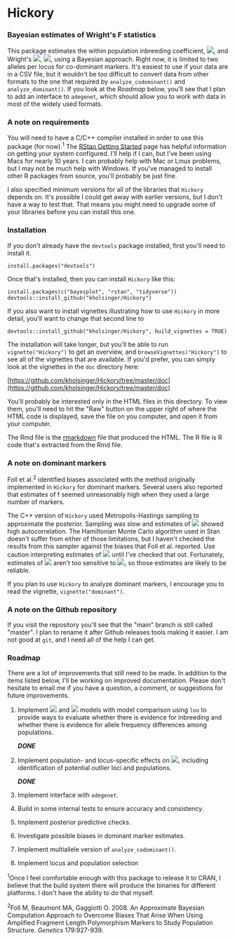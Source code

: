 # Hickory

### Bayesian estimates of Wright's F statistics

This package estimates the within population inbreeding coefficient,
<img src="https://render.githubusercontent.com/render/math?math=f">,
and Wright's <img
src="https://render.githubusercontent.com/render/math?math=F_{ST}">,
<img
src="https://render.githubusercontent.com/render/math?math=\theta">,
using a Bayesian approach. Right now, it is limited to two alleles per
locus for co-dominant markers. It's easiest to use if your data are in
a CSV file, but it wouldn't be too difficult to convert data from
other formats to the one that required by `analyze_codominant()` and
`analyze_dominant()`. If you look at the _Roadmap_ below, you'll see
that I plan to add an interface to `adegenet`, which should allow you
to work with data in most of the widely used formats.

### A note on requirements

You will need to have a C/C++ compiler installed in order to use this
package (for now).<sup>1</sup> The
[RStan Getting Started](https://github.com/stan-dev/rstan/wiki/RStan-Getting-Started) page has helpful information on getting your system
configured. I'll help if I can, but I've been using Macs for nearly 10
years. I can probably help with Mac or Linux problems, but I may not
be much help with Windows. If you've managed to install other R
packages from source, you'll probably be just fine.

I also specified minimum versions for all of the libraries that `Hickory`
depends on. It's possible I could get away with earlier versions, but
I don't have a way to test that. That means you might need to upgrade
some of your libraries before you can install this one.

### Installation

If you don't already have the `devtools` package installed, first
you'll need to install it.

```
install.packages("devtools")
```

Once that's installed, then you can install `Hickory` like this:

```
install.packages(c("bayesplot", "rstan", "tidyverse"))
devtools::install_github("kholsinger/Hickory")
```

If you also want to install vignettes illustrating how to use
`Hickory` in more detail, you'll want to change that second line to

```
devtools::install_github("kholsinger/Hickory", build_vignettes = TRUE)
```

The installation will take longer, but you'll be able to run
`vignette("Hickory")` to get an overview, and
`browseVignettes("Hickory")` to see all of the vignettes that are
available. If you'd prefer, you can simply look at the vignettes in
the `doc` directory here: 

[https://github.com/kholsinger/Hickory/tree/master/doc](https://github.com/kholsinger/Hickory/tree/master/doc)

You'll probably be interested only in the HTML files in this
directory. To view them, you'll need to hit the "Raw" button on the
upper right of where the HTML code is displayed, save the file on you
computer, and open it from your computer.

The Rmd file is the [rmarkdown](https://rmarkdown.rstudio.com/) file
that produced the HTML. The R file is R code that's extracted from
the Rmd file.

### A note on dominant markers

Foll et al.<sup>2</sup> identified biases associated with the method
originally implemented in `Hickory` for dominant markers. Several
users also reported that estimates of f seemed unreasonably high when
they used a large number of markers. 

The C++ version of `Hickory` used Metropolis-Hastings sampling to
approximate the posterior. Sampling was slow and estimates of <img
src="https://render.githubusercontent.com/render/math?math=\theta">
showed high autocorrelation. The Hamiltonian Monte Carlo algorithm
used in Stan doesn't suffer from either of those limitations, but I
haven't checked the results from this sampler against the biases that
Foll et al. reported. Use caution interpreting estimates of <img
src="https://render.githubusercontent.com/render/math?math=f"> until
I've checked that out. Fortunately, estimates of <img
src="https://render.githubusercontent.com/render/math?math=\theta">
aren't too sensitive to <img
src="https://render.githubusercontent.com/render/math?math=f">, so
those estimates are likely to be reliable.

If you plan to use `Hickory` to analyze dominant markers, I encourage
you to read the vignette, `vignette("dominant")`.

### A note on the Github repository

If you visit the repository you'll see that the "main" branch is still
called "master". I plan to rename it after Github releases tools
making it easier. I am not good at `git`, and I need all of the help I
can get.

### Roadmap

There are a lot of improvements that still need to be made. In
addition to the items listed below, I'll be working on improved
documentation. Please don't hesitate to email me if you have a
question, a comment, or suggestions for future improvements.

1. Implement <img
   src="https://render.githubusercontent.com/render/math?math=f=0">
   and 
   <img
   src="https://render.githubusercontent.com/render/math?math=\theta=0">
   models with model comparison using 
   `loo` to provide ways to evaluate whether there is evidence for
   inbreeding and whether there is evidence for allele frequency
   differences among populations. 
   
   ***DONE***
   
2. Implement population- and locus-specific effects on <img
   src="https://render.githubusercontent.com/render/math?math=\theta">,
   including identification of potential outlier loci and populations.
   
   ***DONE***

3. Implement interface with `adegenet`.

4. Build in some internal tests to ensure accuracy and consistency.

5. Implement posterior predictive checks.

6. Investigate possible biases in dominant marker estimates.
   
7. Implement multiallele version of `analyze_codominant()`.

8. Implement locus and population selection

<sup>1</sup>Once I feel comfortable enough with this package to release it
    to CRAN, I believe that the build system there will produce the
    binaries for different platforms. I don't have the ability to do
    that myself.
    
<sup>2</sup>Foll M, Beaumont MA, Gaggiotti O. 2008. An Approximate
    Bayesian Computation Approach to Overcome Biases That Arise When
    Using Amplified Fragment Length Polymorphism Markers to Study
    Population Structure. <em>Genetics</em> 179:927-939.
